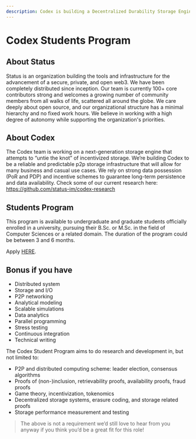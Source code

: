 ```yaml
---
description: Codex is building a Decentralized Durability Storage Engine
---
```


# Codex Students Program

## About Status

Status is an organization building the tools and infrastructure for the advancement of a secure, private, and open web3. We have been completely distributed since inception. Our team is currently 100+ core contributors strong and welcomes a growing number of community members from all walks of life, scattered all around the globe. We care deeply about open source, and our organizational structure has a minimal hierarchy and no fixed work hours. We believe in working with a high degree of autonomy while supporting the organization's priorities.

## About Codex

The Codex team is working on a next-generation storage engine that attempts to “untie the knot” of incentivized storage. We’re building Codex to be a reliable and predictable p2p storage infrastructure that will allow for many business and casual use cases. We rely on strong data possession (PoR and PDP) and incentive schemes to guarantee long-term persistence and data availability. Check some of our current research here: https://github.com/status-im/codex-research

## Students Program

This program is available to undergraduate and graduate students officially enrolled in a university, pursuing their B.Sc. or M.Sc. in the field of Computer Sciences or a related domain. The duration of the program could be between 3 and 6 months. 

Apply [HERE](https://jobs.status.im/?gh_jid=4603013).

## Bonus if you have

* Distributed system
* Storage and I/O
* P2P networking
* Analytical modeling
* Scalable simulations
* Data analytics
* Parallel programming
* Stress testing
* Continuous integration
* Technical writing

The Codex Student Program aims to do research and development in, but not limited to:

* P2P and distributed computing scheme: leader election, consensus algorithms
* Proofs of (non-)inclusion, retrievability proofs, availability proofs, fraud proofs
* Game theory, incentivization, tokenomics
* Decentralized storage systems, erasure coding, and storage related proofs
* Storage performance measurement and testing

> The above is not a requirement we’d still love to hear from you anyway if you think you’d be a great fit for this role!
